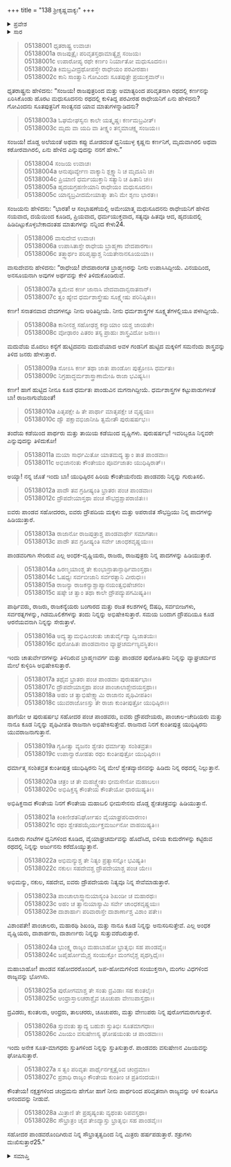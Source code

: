 +++
title = "138 ಶ್ರೀಕೃಷ್ಣವಾಕ್ಯಃ"
+++

<details><summary>ಪ್ರವೇಶ</summary>


।।   ಓಂ ಓಂ ನಮೋ ನಾರಾಯಣಾಯ।।   ಶ್ರೀ ವೇದವ್ಯಾಸಾಯ ನಮಃ ।।

ಶ್ರೀ ಕೃಷ್ಣದ್ವೈಪಾಯನ ವೇದವ್ಯಾಸ ವಿರಚಿತ  

**ಶ್ರೀ ಮಹಾಭಾರತ**

**ಉದ್ಯೋಗ ಪರ್ವ**

**ಕರ್ಣ‌ವಿವಾದ ಪರ್ವ**

**ಅಧ್ಯಾಯ 138**

</details>


<details><summary>ಸಾರ</summary>

ಕೃಷ್ಣನು ಕರ್ಣನಿಗೆ ಏನು ಹೇಳಿದನೆಂದು ಧೃತರಾಷ್ಟ್ರನು ಕೇಳಲು ಸಂಜಯನು ಅವನಿಗೆ ಕೃಷ್ಣ-ಕರ್ಣರ ಸಂಭಾಷಣೆಯನ್ನು ತಿಳಿಸಿದುದು (1-5). ಕೃಷ್ಣನು ಕರ್ಣನಿಗೆ ಅವನು ಕುಂತಿಯ ಮಗನೆಂದೂ, ಪಾಂಡವರೊಂದಿಗೆ ಸೇರಿ ರಾಜ್ಯವಾಳೆಂದೂ ಹೇಳುವುದು (6-28).


</details>



> 05138001 ಧೃತರಾಷ್ಟ್ರ ಉವಾಚ।  
05138001a ರಾಜಪುತ್ರೈಃ ಪರಿವೃತಸ್ತಥಾಮಾತ್ಯೈಶ್ಚ ಸಂಜಯ।   
05138001c ಉಪಾರೋಪ್ಯ ರಥೇ ಕರ್ಣಂ ನಿರ್ಯಾತೋ ಮಧುಸೂದನಃ।।  
05138002a ಕಿಮಬ್ರವೀದ್ರಥೋಪಸ್ಥೇ ರಾಧೇಯಂ ಪರವೀರಹಾ।  
05138002c ಕಾನಿ ಸಾಂತ್ವಾನಿ ಗೋವಿಂದಃ ಸೂತಪುತ್ರೇ ಪ್ರಯುಕ್ತವಾನ್।।

ಧೃತರಾಷ್ಟ್ರನು ಹೇಳಿದನು: “ಸಂಜಯ! ರಾಜಪುತ್ರರಿಂದ ಮತ್ತು ಅಮಾತ್ಯರಿಂದ ಪರಿವೃತನಾಗಿ ರಥದಲ್ಲಿ ಕರ್ಣನನ್ನು ಏರಿಸಿಕೊಂಡು ಹೊರಟ ಮಧುಸೂದನನು ರಥದಲ್ಲಿ ಕುಳಿತಿದ್ದ ಪರವೀರಹ ರಾಧೇಯನಿಗೆ ಏನು ಹೇಳಿದನು? ಗೋವಿಂದನು ಸೂತಪುತ್ರನಿಗೆ ಸಾಂತ್ವನದ ಯಾವ ಮಾತುಗಳನ್ನಾಡಿದನು?

> 05138003a ಓಘಮೇಘಸ್ವನಃ ಕಾಲೇ ಯತ್ಕೃಷ್ಣಃ ಕರ್ಣಮಬ್ರವೀತ್।  
05138003c ಮೃದು ವಾ ಯದಿ ವಾ ತೀಕ್ಷ್ಣಂ ತನ್ಮಮಾಚಕ್ಷ್ವ ಸಂಜಯ।।

ಸಂಜಯ! ದೊಡ್ಡ ಅಲೆಯಂತೆ ಅಥವಾ ಕಪ್ಪು ಮೋಡದಂತೆ ಧ್ವನಿಯುಳ್ಳ ಕೃಷ್ಣನು ಕರ್ಣನಿಗೆ, ಮೃದುವಾಗಿರಲಿ ಅಥವಾ ಕಠೋರವಾಗಿರಲಿ, ಏನು ಹೇಳಿದ ಎನ್ನುವುದನ್ನು ನನಗೆ ಹೇಳು.”

> 05138004 ಸಂಜಯ ಉವಾಚ।  
05138004a ಆನುಪೂರ್ವ್ಯೇಣ ವಾಕ್ಯಾನಿ ಶ್ಲಕ್ಷ್ಣಾನಿ ಚ ಮೃದೂನಿ ಚ।  
05138004c ಪ್ರಿಯಾಣಿ ಧರ್ಮಯುಕ್ತಾನಿ ಸತ್ಯಾನಿ ಚ ಹಿತಾನಿ ಚ।।   
05138005a ಹೃದಯಗ್ರಹಣೀಯಾನಿ ರಾಧೇಯಂ ಮಧುಸೂದನಃ।  
05138005c ಯಾನ್ಯಬ್ರವೀದಮೇಯಾತ್ಮಾ ತಾನಿ ಮೇ ಶೃಣು ಭಾರತ।।

ಸಂಜಯನು ಹೇಳಿದನು: “ಭಾರತ! ಆ ಸಂಭಾಷಣೆಯಲ್ಲಿ ಅಮೇಯಾತ್ಮ ಮಧುಸೂದನನು ರಾಧೇಯನಿಗೆ ಹೇಳಿದ ನಯವಾದ, ದಯೆಯಿಂದ ಕೂಡಿದ, ಪ್ರಿಯವಾದ, ಧರ್ಮಯುಕ್ತವಾದ, ಸತ್ಯವೂ ಹಿತವೂ ಆದ, ಹೃದಯದಲ್ಲಿ ಹಿಡಿದಿಟ್ಟುಕೊಳ್ಳಬೇಕಾದಂತಹ ಮಾತುಗಳನ್ನು ನನ್ನಿಂದ ಕೇಳು24.

> 05138006 ವಾಸುದೇವ ಉವಾಚ।  
05138006a ಉಪಾಸಿತಾಸ್ತೇ ರಾಧೇಯ ಬ್ರಾಹ್ಮಣಾ ವೇದಪಾರಗಾಃ।  
05138006c ತತ್ತ್ವಾರ್ಥಂ ಪರಿಪೃಷ್ಟಾಶ್ಚ ನಿಯತೇನಾನಸೂಯಯಾ।।

ವಾಸುದೇವನು ಹೇಳಿದನು: “ರಾಧೇಯ! ವೇದಪಾರಂಗತ ಬ್ರಾಹ್ಮಣರನ್ನು ನೀನು ಉಪಾಸಿಸಿದ್ದೀಯೆ. ವಿನಯದಿಂದ, ಅನಸೂಯನಾಗಿ ಅವುಗಳ ಅರ್ಥವನ್ನು ಕೇಳಿ ತಿಳಿದುಕೊಂಡಿರುವೆ.

> 05138007a ತ್ವಮೇವ ಕರ್ಣ ಜಾನಾಸಿ ವೇದವಾದಾನ್ಸನಾತನಾನ್।  
05138007c ತ್ವಂ ಹ್ಯೇವ ಧರ್ಮಶಾಸ್ತ್ರೇಷು ಸೂಕ್ಷ್ಮೇಷು ಪರಿನಿಷ್ಠಿತಃ।।

ಕರ್ಣ! ಸನಾತನವಾದ ವೇದಗಳನ್ನೂ ನೀನು ಅರಿತಿದ್ದೀಯೆ. ನೀನು ಧರ್ಮಶಾಸ್ತ್ರಗಳ ಸೂಕ್ಷ್ಮತೆಗಳಲ್ಲಿಯೂ ಪಳಗಿದ್ದೀಯೆ.

> 05138008a ಕಾನೀನಶ್ಚ ಸಹೋಢಶ್ಚ ಕನ್ಯಾಯಾಂ ಯಶ್ಚ ಜಾಯತೇ।   
05138008c ವೋಢಾರಂ ಪಿತರಂ ತಸ್ಯ ಪ್ರಾಹುಃ ಶಾಸ್ತ್ರವಿದೋ ಜನಾಃ।।

ಮದುವೆಯ ಮೊದಲು ಕನ್ಯೆಗೆ ಹುಟ್ಟಿದವನು ಮದುವೆಯಾದ ಅವಳ ಗಂಡನಿಗೆ ಹುಟ್ಟಿದ ಮಕ್ಕಳಿಗೆ ಸಮನೆಂದು ಶಾಸ್ತ್ರವನ್ನು ತಿಳಿದ ಜನರು ಹೇಳುತ್ತಾರೆ.

> 05138009a ಸೋಽಸಿ ಕರ್ಣ ತಥಾ ಜಾತಃ ಪಾಂಡೋಃ ಪುತ್ರೋಽಸಿ ಧರ್ಮತಃ।  
05138009c ನಿಗ್ರಹಾದ್ಧರ್ಮಶಾಸ್ತ್ರಾಣಾಮೇಹಿ ರಾಜಾ ಭವಿಷ್ಯಸಿ।।

ಕರ್ಣ! ಹಾಗೆ ಹುಟ್ಟಿದ ನೀನೂ ಕೂಡ ಧರ್ಮತಃ ಪಾಂಡುವಿನ ಮಗನಾಗಿದ್ದೀಯೆ. ಧರ್ಮಶಾಸ್ತ್ರಗಳ ಕಟ್ಟುಪಾಡುಗಳಂತೆ ಬಾ! ರಾಜನಾಗುವೆಯಂತೆ!

> 05138010a ಪಿತೃಪಕ್ಷೇ ಹಿ ತೇ ಪಾರ್ಥಾ ಮಾತೃಪಕ್ಷೇ ಚ ವೃಷ್ಣಯಃ।  
05138010c ದ್ವೌ ಪಕ್ಷಾವಭಿಜಾನೀಹಿ ತ್ವಮೇತೌ ಪುರುಷರ್ಷಭ।।

ತಂದೆಯ ಕಡೆಯಿಂದ ಪಾರ್ಥರು ಮತ್ತು ತಾಯಿಯ ಕಡೆಯಿಂದ ವೃಷ್ಣಿಗಳು. ಪುರುಷರ್ಷಭ! ಇವರಿಬ್ಬರೂ ನಿನ್ನವರೇ ಎನ್ನುವುದನ್ನು ತಿಳಿದುಕೋ!

> 05138011a ಮಯಾ ಸಾರ್ಧಮಿತೋ ಯಾತಮದ್ಯ ತ್ವಾಂ ತಾತ ಪಾಂಡವಾಃ।  
05138011c ಅಭಿಜಾನಂತು ಕೌಂತೇಯಂ ಪೂರ್ವಜಾತಂ ಯುಧಿಷ್ಠಿರಾತ್।।

ಅಯ್ಯಾ! ನನ್ನ ಜೊತೆ ಇಂದು ಬಾ! ಯುಧಿಷ್ಠಿರನ ಹಿರಿಯ ಕೌಂತೇಯನೆಂದು ಪಾಂಡವರು ನಿನ್ನನ್ನು ಗುರುತಿಸಲಿ.

> 05138012a ಪಾದೌ ತವ ಗ್ರಹೀಷ್ಯಂತಿ ಭ್ರಾತರಃ ಪಂಚ ಪಾಂಡವಾಃ।  
05138012c ದ್ರೌಪದೇಯಾಸ್ತಥಾ ಪಂಚ ಸೌಭದ್ರಶ್ಚಾಪರಾಜಿತಃ।।

ಐವರು ಪಾಂಡವ ಸಹೋದರರು, ಐವರು ದ್ರೌಪದಿಯ ಮಕ್ಕಳು ಮತ್ತು ಅಪರಾಜಿತ ಸೌಭದ್ರಿಯು ನಿನ್ನ ಪಾದಗಳನ್ನು ಹಿಡಿಯುತ್ತಾರೆ.

> 05138013a ರಾಜಾನೋ ರಾಜಪುತ್ರಾಶ್ಚ ಪಾಂಡವಾರ್ಥೇ ಸಮಾಗತಾಃ।  
05138013c ಪಾದೌ ತವ ಗ್ರಹೀಷ್ಯಂತಿ ಸರ್ವೇ ಚಾಂಧಕವೃಷ್ಣಯಃ।।

ಪಾಂಡವರಿಗಾಗಿ ಸೇರಿರುವ ಎಲ್ಲ ಅಂಧಕ-ವೃಷ್ಣಿಯರು, ರಾಜರು, ರಾಜಪುತ್ರರು ನಿನ್ನ ಪಾದಗಳನ್ನು ಹಿಡಿಯುತ್ತಾರೆ.

> 05138014a ಹಿರಣ್ಮಯಾಂಶ್ಚ ತೇ ಕುಂಭಾನ್ರಾತಾನ್ಪಾರ್ಥಿವಾಂಸ್ತಥಾ।  
05138014c ಓಷಧ್ಯಃ ಸರ್ವಬೀಜಾನಿ ಸರ್ವರತ್ನಾನಿ ವೀರುಧಃ।।  
05138015a ರಾಜನ್ಯಾ ರಾಜಕನ್ಯಾಶ್ಚಾಪ್ಯಾನಯಂತ್ವಭಿಷೇಚನಂ।  
05138015c ಷಷ್ಠೇ ಚ ತ್ವಾಂ ತಥಾ ಕಾಲೇ ದ್ರೌಪದ್ಯುಪಗಮಿಷ್ಯತಿ।।

ಪಾರ್ಥಿವರು, ರಾಜರು, ರಾಜಕನ್ಯೆಯರು ಬಂಗಾರದ ಮತ್ತು ರಜತ ಕಲಶಗಳಲ್ಲಿ ಔಷಧಿ, ಸರ್ವಬೀಜಗಳು, ಸರ್ವರತ್ನಗಳನ್ನು, ಗಿಡಮೂಲಿಕೆಗಳನ್ನು ತಂದು ನಿನ್ನನ್ನು ಅಭಿಷೇಕಿಸುತ್ತಾರೆ. ಸಮಯ ಬಂದಾಗ ದ್ರೌಪದಿಯೂ ಕೂಡ ಆರನೆಯವನಾಗಿ ನಿನ್ನನ್ನು ಸೇರುತ್ತಾಳೆ.

> 05138016a ಅದ್ಯ ತ್ವಾಮಭಿಷಿಂಚಂತು ಚಾತುರ್ವೈದ್ಯಾ ದ್ವಿಜಾತಯಃ।  
05138016c ಪುರೋಹಿತಃ ಪಾಂಡವಾನಾಂ ವ್ಯಾಘ್ರಚರ್ಮಣ್ಯವಸ್ಥಿತಂ।।

ಇಂದು ಚಾತುರ್ವೇದಗಳನ್ನು ತಿಳಿದಿರುವ ಬ್ರಾಹ್ಮಣವರ್ಗ ಮತ್ತು ಪಾಂಡವರ ಪುರೋಹಿತನು ನಿನ್ನನ್ನು ವ್ಯಾಘ್ರಚರ್ಮದ ಮೇಲೆ ಕುಳ್ಳಿರಿಸಿ ಅಭಿಷೇಕಿಸುತ್ತಾರೆ.

> 05138017a ತಥೈವ ಭ್ರಾತರಃ ಪಂಚ ಪಾಂಡವಾಃ ಪುರುಷರ್ಷಭಾಃ।   
05138017c ದ್ರೌಪದೇಯಾಸ್ತಥಾ ಪಂಚ ಪಾಂಚಾಲಾಶ್ಚೇದಯಸ್ತಥಾ।।  
05138018a ಅಹಂ ಚ ತ್ವಾಭಿಷೇಕ್ಷ್ಯಾಮಿ ರಾಜಾನಂ ಪೃಥಿವೀಪತಿಂ।  
05138018c ಯುವರಾಜೋಽಸ್ತು ತೇ ರಾಜಾ ಕುಂತೀಪುತ್ರೋ ಯುಧಿಷ್ಠಿರಃ।।

ಹಾಗೆಯೇ ಆ ಪುರುಷರ್ಷಭ ಸಹೋದರ ಪಂಚ ಪಾಂಡವರು, ಐವರು ದ್ರೌಪದೇಯರು, ಪಾಂಚಾಲ-ಚೇದಿಯರು ಮತ್ತು ನಾನೂ ಕೂಡ ನಿನ್ನನ್ನು ಪೃಥಿವೀಪತಿ ರಾಜನಾಗಿ ಅಭಿಷೇಕಿಸುತ್ತೇವೆ. ರಾಜನಾದ ನಿನಗೆ ಕುಂತೀಪುತ್ರ ಯುಧಿಷ್ಠಿರನು ಯುವರಾಜನಾಗುತ್ತಾನೆ.

> 05138019a ಗೃಹೀತ್ವಾ ವ್ಯಜನಂ ಶ್ವೇತಂ ಧರ್ಮಾತ್ಮಾ ಸಂಶಿತವ್ರತಃ।  
05138019c ಉಪಾನ್ವಾರೋಹತು ರಥಂ ಕುಂತೀಪುತ್ರೋ ಯುಧಿಷ್ಠಿರಃ।।

ಧರ್ಮಾತ್ಮ ಸಂಶಿತವ್ರತ ಕುಂತೀಪುತ್ರ ಯುಧಿಷ್ಠಿರನು ನಿನ್ನ ಮೇಲೆ ಶ್ವೇತವ್ಯಾಜಿನವನ್ನು ಹಿಡಿದು ನಿನ್ನ ರಥದಲ್ಲಿ ನಿಲ್ಲುತ್ತಾನೆ.

> 05138020a ಚತ್ರಂ ಚ ತೇ ಮಹಚ್ಚ್ವೇತಂ ಭೀಮಸೇನೋ ಮಹಾಬಲಃ।  
05138020c ಅಭಿಷಿಕ್ತಸ್ಯ ಕೌಂತೇಯ ಕೌಂತೇಯೋ ಧಾರಯಿಷ್ಯತಿ।।

ಅಭಿಷಿಕ್ತನಾದ ಕೌಂತೇಯ ನಿನಗೆ ಕೌಂತೇಯ ಮಹಾಬಲಿ ಭೀಮಸೇನನು ದೊಡ್ಡ ಶ್ವೇತಚತ್ರವನ್ನು ಹಿಡಿಯುತ್ತಾನೆ.

> 05138021a ಕಿಂಕಿಣೀಶತನಿರ್ಘೋಷಂ ವೈಯಾಘ್ರಪರಿವಾರಣಂ।  
05138021c ರಥಂ ಶ್ವೇತಹಯೈರ್ಯುಕ್ತಮರ್ಜುನೋ ವಾಹಯಿಷ್ಯತಿ।।

ನೂರಾರು ಗಂಟೆಗಳ ಧ್ವನಿಗಳಿಂದ ಕೂಡಿದ, ವೈಯಾಘ್ರಚರ್ಮವನ್ನು ಹೊದೆಸಿದ, ಬಿಳಿಯ ಕುದುರೆಗಳನ್ನು ಕಟ್ಟಿರುವ ರಥದಲ್ಲಿ ನಿನ್ನನ್ನು ಅರ್ಜುನನು ಕರೆದೊಯ್ಯುತ್ತಾನೆ.

> 05138022a ಅಭಿಮನ್ಯುಶ್ಚ ತೇ ನಿತ್ಯಂ ಪ್ರತ್ಯಾಸನ್ನೋ ಭವಿಷ್ಯತಿ।  
05138022c ನಕುಲಃ ಸಹದೇವಶ್ಚ ದ್ರೌಪದೇಯಾಶ್ಚ ಪಂಚ ಯೇ।।

ಅಭಿಮನ್ಯು, ನಕುಲ, ಸಹದೇವ, ಐವರು ದ್ರೌಪದೇಯರು ನಿತ್ಯವೂ ನಿನ್ನ ಸೇವೆಮಾಡುತ್ತಾರೆ.

> 05138023a ಪಾಂಚಾಲಾಸ್ತ್ವಾನುಯಾಸ್ಯಂತಿ ಶಿಖಂಡೀ ಚ ಮಹಾರಥಃ।  
05138023c ಅಹಂ ಚ ತ್ವಾನುಯಾಸ್ಯಾಮಿ ಸರ್ವೇ ಚಾಂಧಕವೃಷ್ಣಯಃ।  
05138023e ದಾಶಾರ್ಹಾಃ ಪರಿವಾರಾಸ್ತೇ ದಾಶಾರ್ಣಾಶ್ಚ ವಿಶಾಂ ಪತೇ।।

ವಿಶಾಂಪತೇ! ಪಾಂಚಾಲರು, ಮಹಾರಥಿ ಶಿಖಂಡಿ, ಮತ್ತು ನಾನೂ ಕೂಡ ನಿನ್ನನ್ನು ಅನುಸರಿಸುತ್ತೇವೆ. ಎಲ್ಲ ಅಂಧಕ ವೃಷ್ಣಿಯರು, ದಾಶಾರ್ಹರು, ದಾಶಾರ್ಣರು ನಿನ್ನನ್ನು ಸುತ್ತುವರೆದಿರುತ್ತಾರೆ.

> 05138024a ಭುಂಕ್ಷ್ವ ರಾಜ್ಯಂ ಮಹಾಬಾಹೋ ಭ್ರಾತೃಭಿಃ ಸಹ ಪಾಂಡವೈಃ।  
05138024c ಜಪೈರ್ಹೋಮೈಶ್ಚ ಸಂಯುಕ್ತೋ ಮಂಗಲೈಶ್ಚ ಪೃಥಗ್ವಿಧೈಃ।।

ಮಹಾಬಾಹೋ! ಪಾಂಡವ ಸಹೋದರರೊಂದಿಗೆ, ಜಪ-ಹೋಮಗಳಿಂದ ಸಂಯುಕ್ತನಾಗಿ, ಮಂಗಲ ವಿಧಗಳಿಂದ ರಾಜ್ಯವನ್ನು ಭೋಗಿಸು.

> 05138025a ಪುರೋಗಮಾಶ್ಚ ತೇ ಸಂತು ದ್ರವಿಡಾಃ ಸಹ ಕುಂತಲೈಃ।  
05138025c ಆಂಧ್ರಾಸ್ತಾಲಚರಾಶ್ಚೈವ ಚೂಚುಪಾ ವೇಣುಪಾಸ್ತಥಾ।।

ದ್ರವಿಡರು, ಕುಂತಲರು, ಆಂಧ್ರರು, ತಾಲಚರರು, ಚೂಚುಪರು, ಮತ್ತು ವೇಣುಪರು ನಿನ್ನ ಪುರೋಗಮರಾಗುತ್ತಾರೆ.

> 05138026a ಸ್ತುವಂತು ತ್ವಾದ್ಯ ಬಹುಶಃ ಸ್ತುತಿಭಿಃ ಸೂತಮಾಗಧಾಃ।  
05138026c ವಿಜಯಂ ವಸುಷೇಣಸ್ಯ ಘೋಷಯಂತು ಚ ಪಾಂಡವಾಃ।।

ಇಂದು ಅನೇಕ ಸೂತ-ಮಾಗಧರು ಸ್ತುತಿಗಳಿಂದ ನಿನ್ನನ್ನು ಸ್ತುತಿಸುತ್ತಾರೆ. ಪಾಂಡವರು ವಸುಷೇಣನ ವಿಜಯವನ್ನು ಘೋಷಿಸುತ್ತಾರೆ.

> 05138027a ಸ ತ್ವಂ ಪರಿವೃತಃ ಪಾರ್ಥೈರ್ನಕ್ಷತ್ರೈರಿವ ಚಂದ್ರಮಾಃ।   
05138027c ಪ್ರಶಾಧಿ ರಾಜ್ಯಂ ಕೌಂತೇಯ ಕುಂತೀಂ ಚ ಪ್ರತಿನಂದಯ।।

ಕೌಂತೇಯ! ನಕ್ಷತ್ರಗಳಿಂದ ಚಂದ್ರಮನು ಹೇಗೋ ಹಾಗೆ ನೀನು ಪಾರ್ಥರಿಂದ ಪರಿವೃತನಾಗಿ ರಾಜ್ಯವನ್ನು ಆಳಿ ಕುಂತಿಗೂ ಆನಂದವನ್ನು ನೀಡುವೆ.

> 05138028a ಮಿತ್ರಾಣಿ ತೇ ಪ್ರಹೃಷ್ಯಂತು ವ್ಯಥಂತು ರಿಪವಸ್ತಥಾ।  
05138028c ಸೌಭ್ರಾತ್ರಂ ಚೈವ ತೇಽದ್ಯಾಸ್ತು ಭ್ರಾತೃಭಿಃ ಸಹ ಪಾಂಡವೈಃ।।

ಸಹೋದರ ಪಾಂಡವರೊಂದಿಗಿರುವ ನಿನ್ನ ಸೌಭ್ರಾತೃತ್ವದಿಂದ ನಿನ್ನ ಮಿತ್ರರು ಹರ್ಷಪಡುತ್ತಾರೆ. ಶತ್ರುಗಳು ದುಃಖಿಸುತ್ತಾರೆ25.”


<details><summary>ಸಮಾಪ್ತಿ</summary>


ಇತಿ ಶ್ರೀ ಮಹಾಭಾರತೇ ಉದ್ಯೋಗ ಪರ್ವಣಿ ಕರ್ಣ‌ಉಪನಿವಾದ ಪರ್ವಣಿ ಶ್ರೀಕೃಷ್ಣವಾಕ್ಯೇ ಅಷ್ಟತ್ರಿಂಶದಧಿಕಶತತಮೋಽಧ್ಯಾಯಃ।  
ಇದು ಶ್ರೀ ಮಹಾಭಾರತದಲ್ಲಿ ಉದ್ಯೋಗ ಪರ್ವದಲ್ಲಿ ಕರ್ಣ‌ಉಪನಿವಾದ ಪರ್ವದಲ್ಲಿ ಶ್ರೀಕೃಷ್ಣವಾಕ್ಯದಲ್ಲಿ ನೂರಾಮೂವತ್ತೆಂಟನೆಯ ಅಧ್ಯಾಯವು.


</details>
